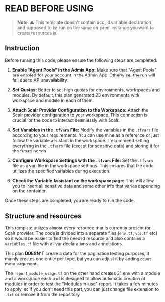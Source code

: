 # READ BEFORE USING

> **Note:** ⚠️ This template doesn't contain acc_id variable declaration and supposed to be run on the same on-prem instance you want to create resources in.

## Instruction

Before running this code, please ensure the following steps are completed:

1. **Enable "Agent Pools" in the Admin App:**
   Make sure that "Agent Pools" are enabled for your account in the Admin App. Otherwise, the run will fail due to AP unavailability.

2. **Set Quotas:**
   Better to set high quotas for environments, workspaces and modules. By default, this plan generated 23 environments with workspace and module in each of them. 

3. **Attach Scalr Provider Configuration to the Workspace:**
   Attach the Scalr provider configuration to your workspace. This connection is crucial for the code to interact seamlessly with Scalr.

4. **Set Variables in the `.tfvars` File:**
   Modify the variables in the `.tfvars` file according to your requirements. You can use mine as a reference or just follow the variable assistant in the workspace. I recommend setting everything in the `.tfvars` file (except for sensitive data) and storing it for the future needs.

5. **Configure Workspace Settings with the `.tfvars` File:**
   Set the `.tfvars` file as a var-file in the workspace settings. This ensures that the code utilizes the specified variables during execution.

6. **Check the Variable Assistant on the workspace page:** 
   This will allow you to insert all sensitive data and some other info that varies depending on the container.

Once these steps are completed, you are ready to run the code.

## Structure and resources

This template utilizes almost every resource that is currently present for Scalr provider. The code is divided into a separate files (`env.tf`, `vcs.tf` etc) so it would be easier to find the needed resource and also contains a `variables.tf` file with all var declarations and annotations. 

This plan **DOESN'T** create a data for the pagination testing purposes, it mainly creates one entity per type, but you can adjust it by adding `count` meta-argument. 

The `report_module_usage.tf` on the other hand creates 21 env with a module and a workspace each and is designed to allow automatic creation of modules in order to test the "Modules in-use" report. It takes a few minutes to apply, so if you don't need this part, you can just change file extension to `.txt` or remove it from the repository